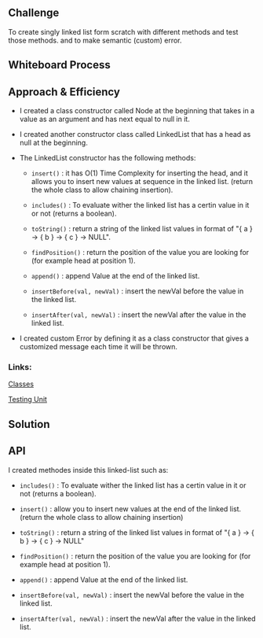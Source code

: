 ## Challenge
To create singly linked list form scratch with different methods and test those methods. and to make semantic (custom) error.


## Whiteboard Process


## Approach & Efficiency

- I created a class constructor called Node at the beginning that takes in a value as an argument and has next equal to null in it.
- I created another constructor class called LinkedList that has a head as null at the beginning.
- The LinkedList constructor has the following methods:
    - `insert()` : it has O(1) Time Complexity for inserting the head, and it allows you to insert new values at sequence in the linked list. (return the whole class to allow chaining insertion).
    
    - `includes()` : To evaluate wither the linked list has a certin value in it or not (returns a boolean).
    
    - `toString()` : return a string of the linked list values in format of "{ a } -> { b } -> { c } -> NULL".
    
    - `findPosition()` : return the position of the value you are looking for (for example head at position 1).

    - `append()` : append Value at the end of the linked list.

    - `insertBefore(val, newVal)` : insert the newVal before the value in the linked list.

    - `insertAfter(val, newVal)` : insert the newVal after the value in the linked list.


- I created custom Error by defining it as a class constructor that gives a customized message each time it will be thrown. 


### Links:

[Classes](javascript/code-challenges/linkedList/linked-list.js)


[Testing Unit](code-challenges/linked-list.test.js)


## Solution
<!-- Show how to run your code, and examples of it in action -->


## API
I created methodes inside this linked-list such as: 

- `includes()` : To evaluate wither the linked list has a certin value in it or not (returns a boolean).

- `insert()` : allow you to insert new values at the end of the linked list. (return the whole class to allow chaining insertion)

- `toString()` : return a string of the linked list values in format of "{ a } -> { b } -> { c } -> NULL"

- `findPosition()` : return the position of the value you are looking for (for example head at position 1).

- `append()` : append Value at the end of the linked list.

- `insertBefore(val, newVal)` : insert the newVal before the value in the linked list.

- `insertAfter(val, newVal)` : insert the newVal after the value in the linked list.